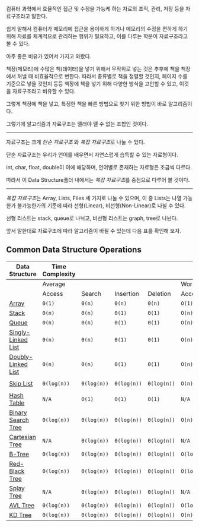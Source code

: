 
컴퓨터 과학에서 효율적인 접근 및 수정을 가능케 하는 자료의 조직, 관리, 저장 등을 자료구조라고 말한다.

쉽게 말해서 컴퓨터가 메모리에 접근을 용이하게 하거나 메모리의 수정을 편하게 하기 위해 자료를 체계적으로 관리하는 행위가 필요하고, 이를 다루는 학문이 자료구조라고 볼 수 있다.

아주 좋은 비유가 있어서 가지고 와봤다.

책장(메모리)에 수많은 책(데이터)을 넣기 위해서 무작위로 넣는 것은 추후에 책을 책장에서 꺼낼 때 비효율적으로 변한다. 따라서 종류별로 책을 정렬할 것인지, 페이지 수를 기준으로 넣을 것인지 등등 책장에 책을 넣기 위해 다양한 방식을 고안할 수 있고, 이것을 자료구조라고 비유할 수 있다. 

그렇게 책장에 책을 넣고, 특정한 책을 빠른 방법으로 찾기 위한 방법이 바로 알고리즘이다. 

그렇기에 알고리즘과 자료구조는 뗄래야 뗄 수 없는 조합인 것이다.

--- 

자료구조는 크게 *단순 자료구조* 와 *복잡 자료구조*로 나눌 수 있다.

단순 자료구조는 우리가 언어를 배우면서 자연스럽게 습득할 수 있는 자료형이다. 

int, char, float, double이 이에 해당하며, 언어별로 존재하는 자료형은 조금씩 다르다.

따라서 이 Data Structure폴더 내에서는 *복잡 자료구조*를 중점으로 다루어 볼 것이다.

---

*복잡 자료구조*는 Array, Lists, Files 세 가지로 나눌 수 있으며, 이 중 Lists는 나열 가능한가 불가능한가의 기준에 따라 선형(Linear), 비선형(Non-Linear)로 나뉠 수 있다.

선형 리스트는 stack, queue로 나뉘고, 비선형 리스트는 graph, tree로 나뉜다.

앞서 말한대로 자료구조에 따라 알고리즘이 바뀔 수 있는데 다음 표를 확인해 보자.

## Common Data Structure Operations

| Data Structure                                                                            | Time Complexity |             |             |             |             |             |             |             | Space Complexity |
| ----------------------------------------------------------------------------------------- | --------------- | ----------- | ----------- | ----------- | ----------- | ----------- | ----------- | ----------- | ---------------- |
|                                                                                           | Average         |             |             |             | Worst       |             |             |             | Worst            |
|                                                                                           | Access          | Search      | Insertion   | Deletion    | Access      | Search      | Insertion   | Deletion    |                  |
| [Array](http://en.wikipedia.org/wiki/Array_data_structure)                                | `Θ(1)`          | `Θ(n)`      | `Θ(n)`      | `Θ(n)`      | `O(1)`      | `O(n)`      | `O(n)`      | `O(n)`      | `O(n)`           |
| [Stack](http://en.wikipedia.org/wiki/Stack_(abstract_data_type))                          | `Θ(n)`          | `Θ(n)`      | `Θ(1)`      | `Θ(1)`      | `O(n)`      | `O(n)`      | `O(1)`      | `O(1)`      | `O(n)`           |
| [Queue](http://en.wikipedia.org/wiki/Queue_(abstract_data_type))                          | `Θ(n)`          | `Θ(n)`      | `Θ(1)`      | `Θ(1)`      | `O(n)`      | `O(n)`      | `O(1)`      | `O(1)`      | `O(n)`           |
| [Singly-Linked List](http://en.wikipedia.org/wiki/Singly_linked_list#Singly_linked_lists) | `Θ(n)`          | `Θ(n)`      | `Θ(1)`      | `Θ(1)`      | `O(n)`      | `O(n)`      | `O(1)`      | `O(1)`      | `O(n)`           |
| [Doubly-Linked List](http://en.wikipedia.org/wiki/Doubly_linked_list)                     | `Θ(n)`          | `Θ(n)`      | `Θ(1)`      | `Θ(1)`      | `O(n)`      | `O(n)`      | `O(1)`      | `O(1)`      | `O(n)`           |
| [Skip List](http://en.wikipedia.org/wiki/Skip_list)                                       | `Θ(log(n))`     | `Θ(log(n))` | `Θ(log(n))` | `Θ(log(n))` | `O(n)`      | `O(n)`      | `O(n)`      | `O(n)`      | `O(n log(n))`    |
| [Hash Table](http://en.wikipedia.org/wiki/Hash_table)                                     | `N/A`           | `Θ(1)`      | `Θ(1)`      | `Θ(1)`      | `N/A`       | `O(n)`      | `O(n)`      | `O(n)`      | `O(n)`           |
| [Binary Search Tree](http://en.wikipedia.org/wiki/Binary_search_tree)                     | `Θ(log(n))`     | `Θ(log(n))` | `Θ(log(n))` | `Θ(log(n))` | `O(n)`      | `O(n)`      | `O(n)`      | `O(n)`      | `O(n)`           |
| [Cartesian Tree](https://en.wikipedia.org/wiki/Cartesian_tree)                            | `N/A`           | `Θ(log(n))` | `Θ(log(n))` | `Θ(log(n))` | `N/A`       | `O(n)`      | `O(n)`      | `O(n)`      | `O(n)`           |
| [B-Tree](http://en.wikipedia.org/wiki/B_tree)                                             | `Θ(log(n))`     | `Θ(log(n))` | `Θ(log(n))` | `Θ(log(n))` | `O(log(n))` | `O(log(n))` | `O(log(n))` | `O(log(n))` | `O(n)`           |
| [Red-Black Tree](http://en.wikipedia.org/wiki/Red-black_tree)                             | `Θ(log(n))`     | `Θ(log(n))` | `Θ(log(n))` | `Θ(log(n))` | `O(log(n))` | `O(log(n))` | `O(log(n))` | `O(log(n))` | `O(n)`           |
| [Splay Tree](https://en.wikipedia.org/wiki/Splay_tree)                                    | `N/A`           | `Θ(log(n))` | `Θ(log(n))` | `Θ(log(n))` | `N/A`       | `O(log(n))` | `O(log(n))` | `O(log(n))` | `O(n)`           |
| [AVL Tree](http://en.wikipedia.org/wiki/AVL_tree)                                         | `Θ(log(n))`     | `Θ(log(n))` | `Θ(log(n))` | `Θ(log(n))` | `O(log(n))` | `O(log(n))` | `O(log(n))` | `O(log(n))` | `O(n)`           |
| [KD Tree](http://en.wikipedia.org/wiki/K-d_tree)                                          | `Θ(log(n))`     | `Θ(log(n))` | `Θ(log(n))` | `Θ(log(n))` | `O(n)`      | `O(n)`      | `O(n)`      | `O(n)`      | `O(n)`           |
